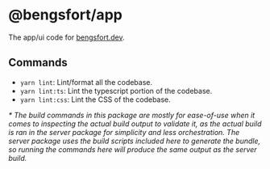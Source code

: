 # @bengsfort/app

The app/ui code for [bengsfort.dev](https://bengsfort.dev).

## Commands

- `yarn lint`: Lint/format all the codebase.
- `yarn lint:ts`: Lint the typescript portion of the codebase.
- `yarn lint:css`: Lint the CSS of the codebase.

_* The build commands in this package are mostly for ease-of-use when it comes to inspecting the actual build output to validate it, as the actual build is ran in the server package for simplicity and less orchestration. The server package uses the build scripts included here to generate the bundle, so running the commands here will produce the same output as the server build._
